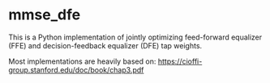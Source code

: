 # mmse_dfe
This is a Python implementation of jointly optimizing feed-forward equalizer (FFE) and decision-feedback equalizer (DFE) tap weights. 

Most implementations are heavily based on: https://cioffi-group.stanford.edu/doc/book/chap3.pdf
